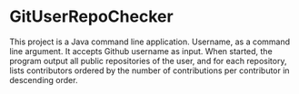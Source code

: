 # GitUserRepoChecker
This project is a Java command line application. Username, as a command line argument. It accepts Github username as input. When started, the program output all public repositories of the user, and for each repository, lists contributors ordered by the number of contributions per contributor in descending order.
